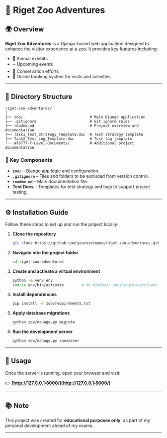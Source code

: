 # 🧺 Riget Zoo Adventures

## 🌍 Overview
**Riget Zoo Adventures** is a Django-based web application designed to enhance the visitor experience at a zoo. It provides key features including:

- 🐾 Animal exhibits
- 🗕️ Upcoming events
- 🌱 Conservation efforts
- 🧾 Online booking system for visits and activities

---

## 📁 Directory Structure
```plaintext
riget-zoo-adventures/
│
├── zoo/                              # Main Django application
├── .gitignore                        # Git ignore rules
├── readme.md                         # Project overview and documentation
├── Task1_Test_Strategy_Template.doc  # Test strategy template
├── Task2_Test_Log_Template.doc       # Test log template
└── W76777-T-Level-Documents/         # Additional project documentation
```

### 🔑 Key Components
- **`zoo/`** – Django app logic and configuration.
- **`.gitignore`** – Files and folders to be excluded from version control.
- **`readme.md`** – Main documentation file.
- **Test Docs** – Templates for test strategy and logs to support project testing.

---

## ⚙️ Installation Guide

Follow these steps to set up and run the project locally:

1. **Clone the repository**  
   ```bash
   git clone https://github.com/yourusername/riget-zoo-adventures.git
   ```

2. **Navigate into the project folder**  
   ```bash
   cd riget-zoo-adventures
   ```

3. **Create and activate a virtual environment**  
   ```bash
   python -m venv env
   source env/bin/activate        # On Windows: env\Scripts\activate
   ```

4. **Install dependencies**  
   ```bash
   pip install -r zoo/requirements.txt
   ```

5. **Apply database migrations**  
   ```bash
   python zoo/manage.py migrate
   ```

6. **Run the development server**  
   ```bash
   python zoo/manage.py runserver
   ```

---

## 🚀 Usage

Once the server is running, open your browser and visit:

👉 **[http://127.0.0.1:8000/](http://127.0.0.1:8000/)**

---

## 📚 Note

This project was created for **educational purposes only**, as part of my personal development ahead of my exams.

---

